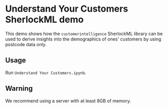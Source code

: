 # Understand Your Customers SherlockML demo

This demo shows how the `customerintelligence` SherlockML library can be used to derive insights into the demographics of ones' 
customers by using postcode data only.

## Usage

Run `Understand Your Customers.ipynb`.

## Warning

We recommend using a server with at least 8GB of memory.



